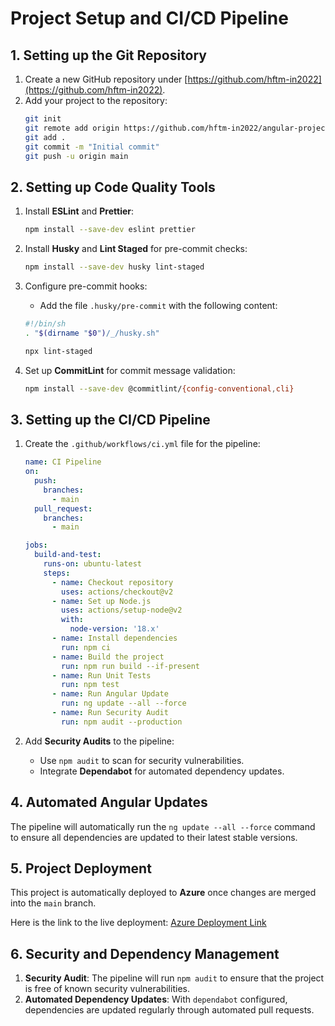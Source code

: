# Project Setup and CI/CD Pipeline

## 1. Setting up the Git Repository

1. Create a new GitHub repository under [https://github.com/hftm-in2022](https://github.com/hftm-in2022).
2. Add your project to the repository:
    ```bash
    git init
    git remote add origin https://github.com/hftm-in2022/angular-projectname-firstname-lastname.git
    git add .
    git commit -m "Initial commit"
    git push -u origin main
    ```

## 2. Setting up Code Quality Tools

1. Install **ESLint** and **Prettier**:
    ```bash
    npm install --save-dev eslint prettier
    ```

2. Install **Husky** and **Lint Staged** for pre-commit checks:
    ```bash
    npm install --save-dev husky lint-staged
    ```

3. Configure pre-commit hooks:
    - Add the file `.husky/pre-commit` with the following content:
    ```bash
    #!/bin/sh
    . "$(dirname "$0")/_/husky.sh"

    npx lint-staged
    ```

4. Set up **CommitLint** for commit message validation:
    ```bash
    npm install --save-dev @commitlint/{config-conventional,cli}
    ```

## 3. Setting up the CI/CD Pipeline

1. Create the `.github/workflows/ci.yml` file for the pipeline:
    ```yaml
    name: CI Pipeline
    on:
      push:
        branches:
          - main
      pull_request:
        branches:
          - main

    jobs:
      build-and-test:
        runs-on: ubuntu-latest
        steps:
          - name: Checkout repository
            uses: actions/checkout@v2
          - name: Set up Node.js
            uses: actions/setup-node@v2
            with:
              node-version: '18.x'
          - name: Install dependencies
            run: npm ci
          - name: Build the project
            run: npm run build --if-present
          - name: Run Unit Tests
            run: npm test
          - name: Run Angular Update
            run: ng update --all --force
          - name: Run Security Audit
            run: npm audit --production
    ```

2. Add **Security Audits** to the pipeline:
    - Use `npm audit` to scan for security vulnerabilities.
    - Integrate **Dependabot** for automated dependency updates.

## 4. Automated Angular Updates

The pipeline will automatically run the `ng update --all --force` command to ensure all dependencies are updated to their latest stable versions.

## 5. Project Deployment

This project is automatically deployed to **Azure** once changes are merged into the `main` branch.

Here is the link to the live deployment:
[Azure Deployment Link](#)

## 6. Security and Dependency Management

1. **Security Audit**: The pipeline will run `npm audit` to ensure that the project is free of known security vulnerabilities.
2. **Automated Dependency Updates**: With `dependabot` configured, dependencies are updated regularly through automated pull requests.

